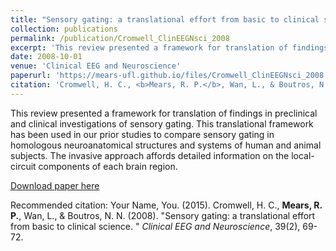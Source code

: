 ```yaml
---
title: "Sensory gating: a translational effort from basic to clinical science."
collection: publications
permalink: /publication/Cromwell_ClinEEGNsci_2008
excerpt: 'This review presented a framework for translation of findings in preclinical and clinical investigations of sensory gating. This translational framework has been used in our prior studies to compare sensory gating in homologous neuroanatomical structures and systems of human and animal subjects. The invasive approach affords detailed information on the local-circuit components of each brain region.'
date: 2008-10-01
venue: 'Clinical EEG and Neuroscience'
paperurl: 'https://mears-ufl.github.io/files/Cromwell_ClinEEGNsci_2008.pdf'
citation: 'Cromwell, H. C., <b>Mears, R. P.</b>, Wan, L., & Boutros, N. N. (2008). &quot;Sensory gating: a translational effort from basic to clinical science. &quot; <i> Clinical EEG and Neuroscience</i>, 39(2), 69-72.'
---
```

This review presented a framework for translation of findings in preclinical and clinical investigations of sensory gating. This translational framework has been used in our prior studies to compare sensory gating in homologous neuroanatomical structures and systems of human and animal subjects. The invasive approach affords detailed information on the local-circuit components of each brain region.

[Download paper here](https://mears-ufl.github.io/files/paper3.pdf)

Recommended citation: Your Name, You. (2015). Cromwell, H. C., <b>Mears, R. P.</b>, Wan, L., & Boutros, N. N. (2008). &quot;Sensory gating: a translational effort from basic to clinical science. &quot; <i> Clinical EEG and Neuroscience</i>, 39(2), 69-72.
